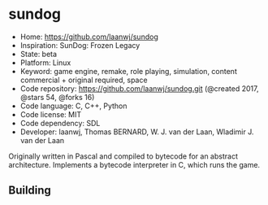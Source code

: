 # sundog

- Home: https://github.com/laanwj/sundog
- Inspiration: SunDog: Frozen Legacy
- State: beta
- Platform: Linux
- Keyword: game engine, remake, role playing, simulation, content commercial + original required, space
- Code repository: https://github.com/laanwj/sundog.git (@created 2017, @stars 54, @forks 16)
- Code language: C, C++, Python
- Code license: MIT
- Code dependency: SDL
- Developer: laanwj, Thomas BERNARD, W. J. van der Laan, Wladimir J. van der Laan

Originally written in Pascal and compiled to bytecode for an abstract architecture. Implements a bytecode interpreter in C, which runs the game.

## Building
